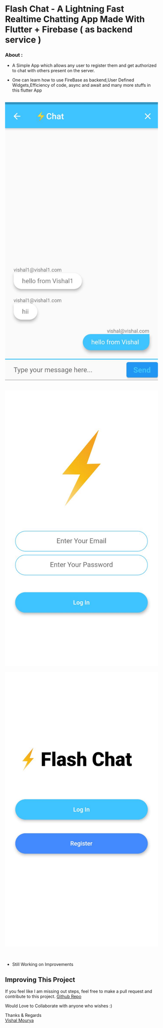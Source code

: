 # Flash Chat - A Lightning Fast Realtime Chatting App Made With Flutter + Firebase ( as backend service )

### About :

- A Simple App which allows any user to register them and get authorized to chat with others present on the server.

- One can learn how to use FireBase as backend,User Defined Widgets,Efficiency of code, async and await and many more stuffs in this flutter App
<br> <br>

![s1](https://github.com/vishal-mourya/Flash-Chat-Flutter-Firebase/blob/main/images/sc1.jpeg?raw=true) <br> <br>

![s2](https://github.com/vishal-mourya/Flash-Chat-Flutter-Firebase/blob/main/images/sc2.jpeg?raw=true) <br> <br>
![s3](https://github.com/vishal-mourya/Flash-Chat-Flutter-Firebase/blob/main/images/sc3.jpeg?raw=true) <br> <br>
<br>

- Still Working on Improvements

## Improving This Project

If you feel like I am missing out steps, feel free to make a pull request and contribute to this project. [Github Repo](https://github.com/vishal-mourya/Flash-Chat-Flutter-Firebase)

Would Love to Collaborate with anyone who wishes :)

Thanks & Regards <br>
[Vishal Mourya](https://www.linkedin.com/in/vishal-mourya-a4245b18b/)